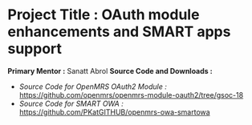 # Project Title : OAuth module enhancements and SMART apps support
**Primary Mentor :** Sanatt Abrol
**Source Code and Downloads :**
+ *Source Code for OpenMRS OAuth2 Module :* https://github.com/openmrs/openmrs-module-oauth2/tree/gsoc-18
+ *Source Code for SMART OWA :* https://github.com/PKatGITHUB/openmrs-owa-smartowa

